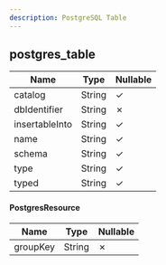 ```yaml
---
description: PostgreSQL Table
---
```

postgres_table
--------------

| **Name**       | **Type** | **Nullable** |
| -------------- | -------- | ------------ |
| catalog        | String   | &check;      |
| dbIdentifier   | String   | &cross;      |
| insertableInto | String   | &check;      |
| name           | String   | &check;      |
| schema         | String   | &check;      |
| type           | String   | &check;      |
| typed          | String   | &check;      |

#### PostgresResource
| **Name** | **Type** | **Nullable** |
| -------- | -------- | ------------ |
| groupKey | String   | &cross;      |
